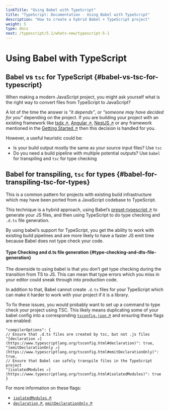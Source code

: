 ```yaml
---
linkTitle: "Using Babel with TypeScript"
title: "TypeScript: Documentation - Using Babel with TypeScript"
description: "How to create a hybrid Babel + TypeScript project"
weight: 5
type: docs
next: /typescript/5.1/whats-new/typescript-5-1
---
```


# Using Babel with TypeScript

## Babel vs `tsc` for TypeScript {#babel-vs-tsc-for-typescript}

When making a modern JavaScript project, you might ask yourself what is the right way to convert files from TypeScript to JavaScript?

A lot of the time the answer is *“it depends”*, or *“someone may have decided for you”* depending on the project. If you are building your project with an existing framework like [tsdx ↗](https://tsdx.io/), [Angular ↗](https://angular.io/), [NestJS ↗](https://nestjs.com/) or any framework mentioned in the [Getting Started ↗](https://www.typescriptlang.org/docs/home) then this decision is handled for you.

However, a useful heuristic could be:

- Is your build output mostly the same as your source input files? Use `tsc`
- Do you need a build pipeline with multiple potential outputs? Use `babel` for transpiling and `tsc` for type checking

## Babel for transpiling, `tsc` for types {#babel-for-transpiling-tsc-for-types}

This is a common pattern for projects with existing build infrastructure which may have been ported from a JavaScript codebase to TypeScript.

This technique is a hybrid approach, using Babel’s [preset-typescript ↗](https://babeljs.io/docs/en/babel-preset-typescript) to generate your JS files, and then using TypeScript to do type checking and `.d.ts` file generation.

By using babel’s support for TypeScript, you get the ability to work with existing build pipelines and are more likely to have a faster JS emit time because Babel does not type check your code.

#### Type Checking and d.ts file generation {#type-checking-and-dts-file-generation}

The downside to using babel is that you don’t get type checking during the transition from TS to JS. This can mean that type errors which you miss in your editor could sneak through into production code.

In addition to that, Babel cannot create `.d.ts` files for your TypeScript which can make it harder to work with your project if it is a library.

To fix these issues, you would probably want to set up a command to type check your project using TSC. This likely means duplicating some of your babel config into a corresponding [`tsconfig.json` ↗](https://www.typescriptlang.org/tsconfig.html) and ensuring these flags are enabled:

```
"compilerOptions": {
// Ensure that .d.ts files are created by tsc, but not .js files
"[declaration ↗](https://www.typescriptlang.org/tsconfig.html#declaration)": true,
"[emitDeclarationOnly ↗](https://www.typescriptlang.org/tsconfig.html#emitDeclarationOnly)": true,
// Ensure that Babel can safely transpile files in the TypeScript project
"[isolatedModules ↗](https://www.typescriptlang.org/tsconfig.html#isolatedModules)": true
}
```

For more information on these flags:

- [`isolatedModules` ↗](https://www.typescriptlang.org/tsconfig.html#isolatedModules)
- [`declaration` ↗](https://www.typescriptlang.org/tsconfig.html#declaration), [`emitDeclarationOnly` ↗](https://www.typescriptlang.org/tsconfig.html#emitDeclarationOnly)
